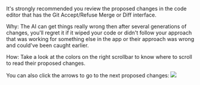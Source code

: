 It's strongly recommended you review the proposed changes in the code editor that has the Git Accept/Refuse Merge or Diff interface.

Why: The AI can get things really wrong then after several generations of changes, you'll regret it if it wiped your code or didn't follow your approach that was working for something else in the app or their approach was wrong and could've been caught earlier.

How: Take a look at the colors on the right scrollbar to know where to scroll to read their proposed changes.

You can also click the arrows to go to the next proposed changes:
![](https://i.imgur.com/lcfPzlM.png)
